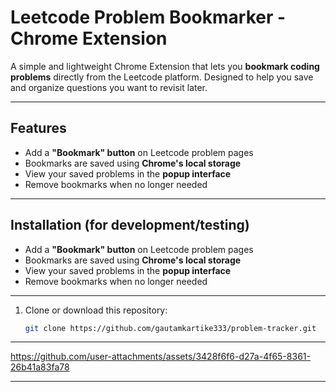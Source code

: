 #  Leetcode Problem Bookmarker - Chrome Extension

A simple and lightweight Chrome Extension that lets you **bookmark coding problems** directly from the Leetcode platform. Designed to help you save and organize questions you want to revisit later.

---

##  Features

-  Add a **"Bookmark" button** on Leetcode problem pages
-  Bookmarks are saved using **Chrome's local storage**
-  View your saved problems in the **popup interface**
-  Remove bookmarks when no longer needed

---

##  Installation (for development/testing)

-  Add a **"Bookmark" button** on Leetcode problem pages
-  Bookmarks are saved using **Chrome's local storage**
-  View your saved problems in the **popup interface**
-  Remove bookmarks when no longer needed


---

1. Clone or download this repository:
   ```bash
   git clone https://github.com/gautamkartike333/problem-tracker.git


---

https://github.com/user-attachments/assets/3428f6f6-d27a-4f65-8361-26b41a83fa78

---
